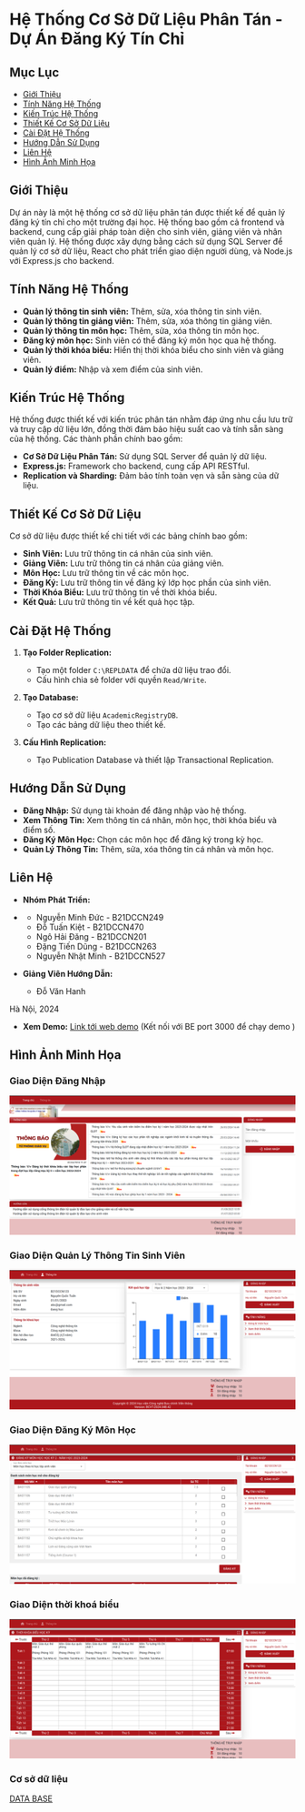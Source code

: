 # Hệ Thống Cơ Sở Dữ Liệu Phân Tán - Dự Án Đăng Ký Tín Chỉ

## Mục Lục
- [Giới Thiệu](#giới-thiệu)
- [Tính Năng Hệ Thống](#tính-năng-hệ-thống)
- [Kiến Trúc Hệ Thống](#kiến-trúc-hệ-thống)
- [Thiết Kế Cơ Sở Dữ Liệu](#thiết-kế-cơ-sở-dữ-liệu)
- [Cài Đặt Hệ Thống](#cài-đặt-hệ-thống)
- [Hướng Dẫn Sử Dụng](#hướng-dẫn-sử-dụng)
- [Liên Hệ](#liên-hệ)
- [Hình Ảnh Minh Họa](#hình-ảnh-minh-họa)

## Giới Thiệu
Dự án này là một hệ thống cơ sở dữ liệu phân tán được thiết kế để quản lý đăng ký tín chỉ cho một trường đại học. Hệ thống bao gồm cả frontend và backend, cung cấp giải pháp toàn diện cho sinh viên, giảng viên và nhân viên quản lý. Hệ thống được xây dựng bằng cách sử dụng SQL Server để quản lý cơ sở dữ liệu, React cho phát triển giao diện người dùng, và Node.js với Express.js cho backend.

## Tính Năng Hệ Thống
- **Quản lý thông tin sinh viên:** Thêm, sửa, xóa thông tin sinh viên.
- **Quản lý thông tin giảng viên:** Thêm, sửa, xóa thông tin giảng viên.
- **Quản lý thông tin môn học:** Thêm, sửa, xóa thông tin môn học.
- **Đăng ký môn học:** Sinh viên có thể đăng ký môn học qua hệ thống.
- **Quản lý thời khóa biểu:** Hiển thị thời khóa biểu cho sinh viên và giảng viên.
- **Quản lý điểm:** Nhập và xem điểm của sinh viên.
 
## Kiến Trúc Hệ Thống
Hệ thống được thiết kế với kiến trúc phân tán nhằm đáp ứng nhu cầu lưu trữ và truy cập dữ liệu lớn, đồng thời đảm bảo hiệu suất cao và tính sẵn sàng của hệ thống. Các thành phần chính bao gồm:

- **Cơ Sở Dữ Liệu Phân Tán:** Sử dụng SQL Server để quản lý dữ liệu.
- **Express.js:** Framework cho backend, cung cấp API RESTful.
- **Replication và Sharding:** Đảm bảo tính toàn vẹn và sẵn sàng của dữ liệu.

## Thiết Kế Cơ Sở Dữ Liệu
Cơ sở dữ liệu được thiết kế chi tiết với các bảng chính bao gồm:

- **Sinh Viên:** Lưu trữ thông tin cá nhân của sinh viên.
- **Giảng Viên:** Lưu trữ thông tin cá nhân của giảng viên.
- **Môn Học:** Lưu trữ thông tin về các môn học.
- **Đăng Ký:** Lưu trữ thông tin về đăng ký lớp học phần của sinh viên.
- **Thời Khóa Biểu:** Lưu trữ thông tin về thời khóa biểu.
- **Kết Quả:** Lưu trữ thông tin về kết quả học tập.

## Cài Đặt Hệ Thống
1. **Tạo Folder Replication:**
   - Tạo một folder `C:\REPLDATA` để chứa dữ liệu trao đổi.
   - Cấu hình chia sẻ folder với quyền `Read/Write`.

2. **Tạo Database:**
   - Tạo cơ sở dữ liệu `AcademicRegistryDB`.
   - Tạo các bảng dữ liệu theo thiết kế.

3. **Cấu Hình Replication:**
   - Tạo Publication Database và thiết lập Transactional Replication.

## Hướng Dẫn Sử Dụng
- **Đăng Nhập:** Sử dụng tài khoản để đăng nhập vào hệ thống.
- **Xem Thông Tin:** Xem thông tin cá nhân, môn học, thời khóa biểu và điểm số.
- **Đăng Ký Môn Học:** Chọn các môn học để đăng ký trong kỳ học.
- **Quản Lý Thông Tin:** Thêm, sửa, xóa thông tin cá nhân và môn học.

## Liên Hệ
- **Nhóm Phát Triển:**
- - Nguyễn Minh Đức - B21DCCN249
  - Đỗ Tuấn Kiệt - B21DCCN470
  - Ngô Hải Đăng - B21DCCN201
  - Đặng Tiến Dũng - B21DCCN263
  - Nguyễn Nhật Minh - B21DCCN527

- **Giảng Viên Hướng Dẫn:**
  - Đỗ Văn Hanh

Hà Nội, 2024

- **Xem Demo:** [Link tới web demo](https://7syvtm-5173.csb.app/home)
   (Kết nối với BE port 3000 để chạy demo )
## Hình Ảnh Minh Họa
### Giao Diện Đăng Nhập
![Giao Diện Đăng Nhập](image/login.png)

### Giao Diện Quản Lý Thông Tin Sinh Viên
![Giao Diện Quản Lý Thông Tin Sinh Viên](image/home.png)

### Giao Diện Đăng Ký Môn Học
![Giao Diện Đăng Ký Môn Học](image/register.png)

### Giao Diện thời khoá biểu 
![Giao Diện thời khoá biểu ](image/tkb.png)

### Cơ sở dữ liệu 
[DATA BASE](https://drive.google.com/drive/u/2/folders/1mVCRttTYw1iqtXlr7DlolEoOR23rOJOq)
